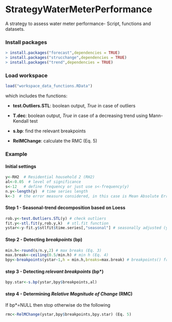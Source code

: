 # StrategyWaterMeterPerformance
A strategy to assess water meter performance- Script, functions and datasets.

### Install packages

```R
> install.packages("forecast",dependencies = TRUE)
> install.packages("strucchange",dependencies = TRUE)
> install.packages("trend",dependencies = TRUE)
```

### Load workspace 

```R
load("workspace_data_functions.RData")
```
which includes the functions:

- **test.Outliers.STL**: boolean output, *True* in case of outliers

- **T.dec**: boolean output, *True* in case of a decreasing trend using Mann-Kendall test

- **s.bp**: find the relevant breakpoints

- **RelMChange**: calculate the RMC (Eq. 5)


### Example

#### Initial settings

```R
y<-RH2  # Residential household 2 (RH2)
al<-0.05  # level of significance
s<-12   # define frequency or just use s<-frequency(y)
n.y<-length(y)  # time series length
k<-3  # the error measure considered, in this case is Mean Absolute Error (MAE). However, it can be set as Mean Error (ME) (k<-1), or Root Mean Square Error (RMSE) (k<-2), see function accuracy() at package forecast for more information about it
```

#### Step 1 - Seasonal-trend decomposition based on Loess

```R
rob.y<-test.Outliers.STL(y) # check outliers
fit.y<-stl.fit(y,rob.y,k)  # stl.fit function
ystar<-y-fit.y$stlfit$time.series[,"seasonal"] # seasonally adjusted (y*)  (Eq.2)
```

#### Step 2 - Detecting *breakpoints* (bp)

```R
min.h<-round(s/n.y,2) # max breaks (Eq. 3)
max.break<-ceiling(0.5/min.h) # min h (Eq. 4)
bpy<-breakpoints(ystar~1,h = min.h,breaks=max.break) # breakpoints() from package strucchange
```

#### step 3 - Detecting *relevant breakpoints* (bp*)

```R
bpy.star<-s.bp(ystar,bpy$breakpoints,al)
```

#### step 4 - Determining *Relative Magnitude of Change* (RMC) 

If bp*=NULL then stop otherwise do the following

```R
rmc<-RelMChange(ystar,bpy$breakpoints,bpy.star) (Eq. 5)
```


